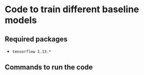 # Code to train different baseline models 

## Required packages
- `tensorflow 1.13.*`


## Commands to run the code

